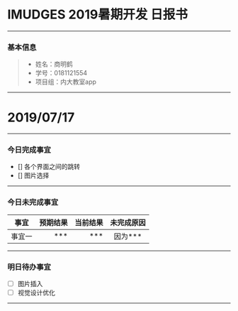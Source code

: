 # IMUDGES 2019暑期开发 日报书
-------


### 基本信息
> * 姓名：商明鹤
> * 学号：0181121554
> * 项目组：内大教室app

-------


# 2019/07/17

-------

### 今日完成事宜
- []  各个界面之间的跳转
- []  图片选择


-----
### 今日未完成事宜


| 事宜     |预期结果| 当前结果  | 未完成原因   | 
| --------   | -----:  | -----:  | :----:  |
|  事宜一  | *** | ***  | 因为*** |


------
### 明日待办事宜
- [ ] 图片插入
- [ ] 视觉设计优化
-------
